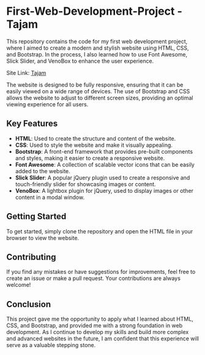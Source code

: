 # First-Web-Development-Project - Tajam
This repository contains the code for my first web development project, where I aimed to create a modern and stylish website using HTML, CSS, and Bootstrap. In the process, I also learned how to use Font Awesome, Slick Slider, and VenoBox to enhance the user experience.

Site Link: [Tajam](https://das-amlan.github.io/First-Web-Development-Project----Tajam/)

The website is designed to be fully responsive, ensuring that it can be easily viewed on a wide range of devices. The use of Bootstrap and CSS allows the website to adjust to different screen sizes, providing an optimal viewing experience for all users.

## Key Features
* **HTML**: Used to create the structure and content of the website.
* **CSS**: Used to style the website and make it visually appealing.
* **Bootstrap**: A front-end framework that provides pre-built components and styles, making it easier to create a responsive website.
* **Font Awesome**: A collection of scalable vector icons that can be easily added to the website.
* **Slick Slider**: A popular jQuery plugin used to create a responsive and touch-friendly slider for showcasing images or content.
* **VenoBox**: A lightbox plugin for jQuery, used to display images or other content in a modal window.

## Getting Started
To get started, simply clone the repository and open the HTML file in your browser to view the website.

## Contributing
If you find any mistakes or have suggestions for improvements, feel free to create an issue or make a pull request. Your contributions are always welcome!


## Conclusion
This project gave me the opportunity to apply what I learned about HTML, CSS, and Bootstrap, and provided me with a strong foundation in web development. As I continue to develop my skills and build more complex and advanced websites in the future, I am confident that this experience will serve as a valuable stepping stone.
